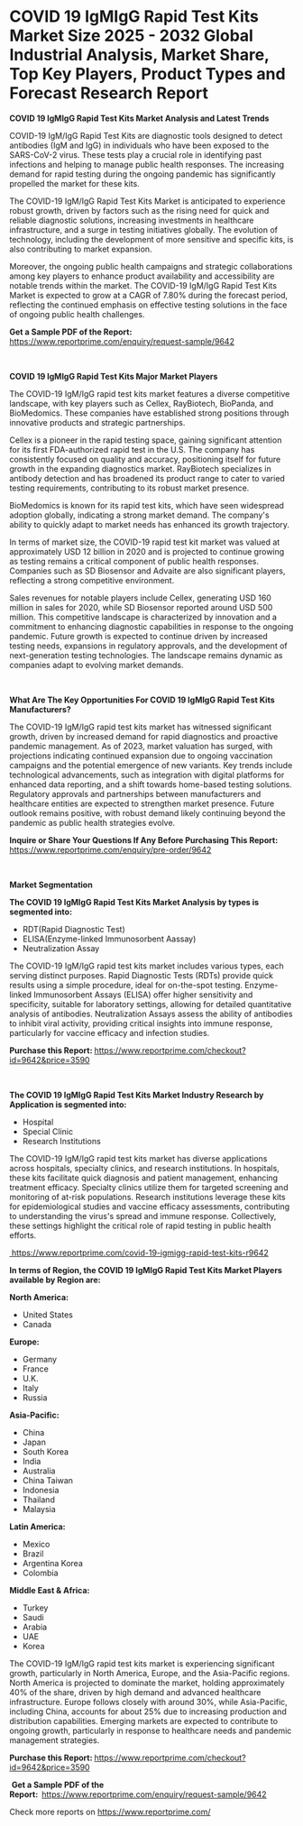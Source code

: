 <p><h1>COVID 19 IgMIgG Rapid Test Kits Market Size 2025 - 2032 Global Industrial Analysis, Market Share, Top Key Players, Product Types and Forecast Research Report</h1></p><p><strong>COVID 19 IgMIgG Rapid Test Kits Market Analysis and Latest Trends</strong></p>
<p><p>COVID-19 IgM/IgG Rapid Test Kits are diagnostic tools designed to detect antibodies (IgM and IgG) in individuals who have been exposed to the SARS-CoV-2 virus. These tests play a crucial role in identifying past infections and helping to manage public health responses. The increasing demand for rapid testing during the ongoing pandemic has significantly propelled the market for these kits.</p><p>The COVID-19 IgM/IgG Rapid Test Kits Market is anticipated to experience robust growth, driven by factors such as the rising need for quick and reliable diagnostic solutions, increasing investments in healthcare infrastructure, and a surge in testing initiatives globally. The evolution of technology, including the development of more sensitive and specific kits, is also contributing to market expansion.</p><p>Moreover, the ongoing public health campaigns and strategic collaborations among key players to enhance product availability and accessibility are notable trends within the market. The COVID-19 IgM/IgG Rapid Test Kits Market is expected to grow at a CAGR of 7.80% during the forecast period, reflecting the continued emphasis on effective testing solutions in the face of ongoing public health challenges.</p></p>
<p><strong>Get a Sample PDF of the Report:&nbsp;</strong> <a href="https://www.reportprime.com/enquiry/request-sample/9642?utm_campaign=3040&utm_medium=2&utm_source=Github&utm_content=ia&utm_term=20032025&utm_id=covid-19-igmigg-rapid-test-kits">https://www.reportprime.com/enquiry/request-sample/9642</a></p>
<p>&nbsp;</p>
<p><strong>COVID 19 IgMIgG Rapid Test Kits Major Market Players</strong></p>
<p><p>The COVID-19 IgM/IgG rapid test kits market features a diverse competitive landscape, with key players such as Cellex, RayBiotech, BioPanda, and BioMedomics. These companies have established strong positions through innovative products and strategic partnerships. </p><p>Cellex is a pioneer in the rapid testing space, gaining significant attention for its first FDA-authorized rapid test in the U.S. The company has consistently focused on quality and accuracy, positioning itself for future growth in the expanding diagnostics market. RayBiotech specializes in antibody detection and has broadened its product range to cater to varied testing requirements, contributing to its robust market presence. </p><p>BioMedomics is known for its rapid test kits, which have seen widespread adoption globally, indicating a strong market demand. The company's ability to quickly adapt to market needs has enhanced its growth trajectory.</p><p>In terms of market size, the COVID-19 rapid test kit market was valued at approximately USD 12 billion in 2020 and is projected to continue growing as testing remains a critical component of public health responses. Companies such as SD Biosensor and Advaite are also significant players, reflecting a strong competitive environment. </p><p>Sales revenues for notable players include Cellex, generating USD 160 million in sales for 2020, while SD Biosensor reported around USD 500 million. This competitive landscape is characterized by innovation and a commitment to enhancing diagnostic capabilities in response to the ongoing pandemic. Future growth is expected to continue driven by increased testing needs, expansions in regulatory approvals, and the development of next-generation testing technologies. The landscape remains dynamic as companies adapt to evolving market demands.</p></p>
<p>&nbsp;</p>
<p><strong>What Are The Key Opportunities For COVID 19 IgMIgG Rapid Test Kits Manufacturers?</strong></p>
<p><p>The COVID-19 IgM/IgG rapid test kits market has witnessed significant growth, driven by increased demand for rapid diagnostics and proactive pandemic management. As of 2023, market valuation has surged, with projections indicating continued expansion due to ongoing vaccination campaigns and the potential emergence of new variants. Key trends include technological advancements, such as integration with digital platforms for enhanced data reporting, and a shift towards home-based testing solutions. Regulatory approvals and partnerships between manufacturers and healthcare entities are expected to strengthen market presence. Future outlook remains positive, with robust demand likely continuing beyond the pandemic as public health strategies evolve.</p></p>
<p><strong>Inquire or Share Your Questions If Any Before Purchasing This Report:</strong> <a href="https://www.reportprime.com/enquiry/pre-order/9642?utm_campaign=3040&utm_medium=2&utm_source=Github&utm_content=ia&utm_term=20032025&utm_id=covid-19-igmigg-rapid-test-kits">https://www.reportprime.com/enquiry/pre-order/9642</a></p>
<p>&nbsp;</p>
<p><strong>Market Segmentation</strong></p>
<p><strong>The COVID 19 IgMIgG Rapid Test Kits Market Analysis by types is segmented into:</strong></p>
<p><ul><li>RDT(Rapid Diagnostic Test)</li><li>ELISA(Enzyme-linked Immunosorbent Aassay)</li><li>Neutralization Assay</li></ul></p>
<p><p>The COVID-19 IgM/IgG rapid test kits market includes various types, each serving distinct purposes. Rapid Diagnostic Tests (RDTs) provide quick results using a simple procedure, ideal for on-the-spot testing. Enzyme-linked Immunosorbent Assays (ELISA) offer higher sensitivity and specificity, suitable for laboratory settings, allowing for detailed quantitative analysis of antibodies. Neutralization Assays assess the ability of antibodies to inhibit viral activity, providing critical insights into immune response, particularly for vaccine efficacy and infection studies.</p></p>
<p><strong>Purchase this Report:&nbsp;</strong><a href="https://www.reportprime.com/checkout?id=9642&price=3590&utm_campaign=3040&utm_medium=2&utm_source=Github&utm_content=ia&utm_term=20032025&utm_id=covid-19-igmigg-rapid-test-kits">https://www.reportprime.com/checkout?id=9642&price=3590</a></p>
<p>&nbsp;</p>
<p><strong>The COVID 19 IgMIgG Rapid Test Kits Market Industry Research by Application is segmented into:</strong></p>
<p><ul><li>Hospital</li><li>Special Clinic</li><li>Research Institutions</li></ul></p>
<p><p>The COVID-19 IgM/IgG rapid test kits market has diverse applications across hospitals, specialty clinics, and research institutions. In hospitals, these kits facilitate quick diagnosis and patient management, enhancing treatment efficacy. Specialty clinics utilize them for targeted screening and monitoring of at-risk populations. Research institutions leverage these kits for epidemiological studies and vaccine efficacy assessments, contributing to understanding the virus's spread and immune response. Collectively, these settings highlight the critical role of rapid testing in public health efforts.</p></p>
<p><a href="https://www.reportprime.com/covid-19-igmigg-rapid-test-kits-r9642?utm_campaign=3040&utm_medium=2&utm_source=Github&utm_content=ia&utm_term=20032025&utm_id=covid-19-igmigg-rapid-test-kits">&nbsp;https://www.reportprime.com/covid-19-igmigg-rapid-test-kits-r9642</a></p>
<p><strong>In terms of Region, the COVID 19 IgMIgG Rapid Test Kits Market Players available by Region are:</strong></p>
<p>
    <p> <strong> North America: </strong>
        <ul>
            <li>United States</li>
            <li>Canada</li>
        </ul>
        </p> 
    <p> <strong> Europe: </strong>
        <ul>
            <li>Germany</li>
            <li>France</li>
            <li>U.K.</li>
            <li>Italy</li>
            <li>Russia</li>
        </ul>
        </p> 
    <p> <strong> Asia-Pacific: </strong>
        <ul>
            <li>China</li>
            <li>Japan</li>
            <li>South Korea</li>
            <li>India</li>
            <li>Australia</li>
            <li>China Taiwan</li>
            <li>Indonesia</li>
            <li>Thailand</li>
            <li>Malaysia</li>
        </ul>
        </p> 
    <p> <strong> Latin America: </strong>
        <ul>
            <li>Mexico</li>
            <li>Brazil</li>
            <li>Argentina Korea</li>
            <li>Colombia</li>
        </ul>
        </p> 
    <p> <strong> Middle East & Africa: </strong>
        <ul>
            <li>Turkey</li>
            <li>Saudi</li>
            <li>Arabia</li>
            <li>UAE</li>
            <li>Korea</li>
        </ul>
    </p>
    </p>
<p><p>The COVID-19 IgM/IgG rapid test kits market is experiencing significant growth, particularly in North America, Europe, and the Asia-Pacific regions. North America is projected to dominate the market, holding approximately 40% of the share, driven by high demand and advanced healthcare infrastructure. Europe follows closely with around 30%, while Asia-Pacific, including China, accounts for about 25% due to increasing production and distribution capabilities. Emerging markets are expected to contribute to ongoing growth, particularly in response to healthcare needs and pandemic management strategies.</p></p>
<p><strong>Purchase this Report: </strong><a href="https://www.reportprime.com/checkout?id=9642&price=3590&utm_campaign=3040&utm_medium=2&utm_source=Github&utm_content=ia&utm_term=20032025&utm_id=covid-19-igmigg-rapid-test-kits">https://www.reportprime.com/checkout?id=9642&price=3590</a></p>
<p>&nbsp;<strong>Get a Sample PDF of the Report:&nbsp;&nbsp;</strong><a href="https://www.reportprime.com/enquiry/request-sample/9642?utm_campaign=3040&utm_medium=2&utm_source=Github&utm_content=ia&utm_term=20032025&utm_id=covid-19-igmigg-rapid-test-kits">https://www.reportprime.com/enquiry/request-sample/9642</a></p>
<p><strong></strong></p>
<p>Check more reports on <a href="https://www.reportprime.com/?utm_campaign=3040&utm_medium=2&utm_source=Github&utm_content=ia&utm_term=20032025&utm_id=covid-19-igmigg-rapid-test-kits">https://www.reportprime.com/</a></p>